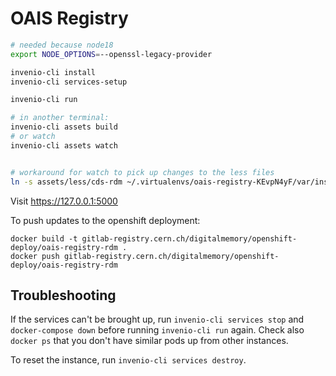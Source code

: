 # OAIS Registry

```bash
# needed because node18
export NODE_OPTIONS=--openssl-legacy-provider

invenio-cli install
invenio-cli services-setup

invenio-cli run

# in another terminal:
invenio-cli assets build
# or watch
invenio-cli assets watch


# workaround for watch to pick up changes to the less files
ln -s assets/less/cds-rdm ~/.virtualenvs/oais-registry-KEvpN4yF/var/instance/less
```

Visit https://127.0.0.1:5000


To push updates to the openshift deployment:

```
docker build -t gitlab-registry.cern.ch/digitalmemory/openshift-deploy/oais-registry-rdm .
docker push gitlab-registry.cern.ch/digitalmemory/openshift-deploy/oais-registry-rdm
```

## Troubleshooting

If the services can't be brought up, run `invenio-cli services stop` and `docker-compose down` before running `invenio-cli run` again.
Check also `docker ps` that you don't have similar pods up from other instances.

To reset the instance, run `invenio-cli services destroy`.
